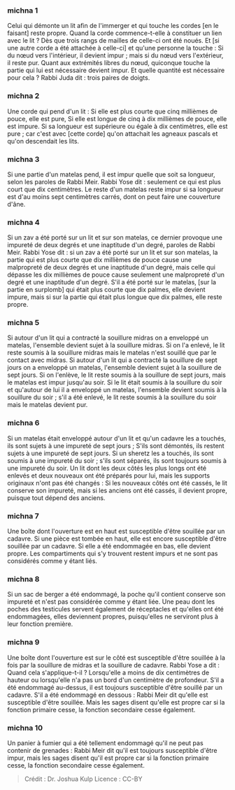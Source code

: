 
### michna 1
Celui qui démonte un lit afin de l'immerger et qui touche les cordes [en le faisant] reste propre. Quand la corde commence-t-elle à constituer un lien avec le lit ? Dès que trois rangs de mailles de celle-ci ont été noués. Et [si une autre corde a été attachée à celle-ci] et qu'une personne la touche : Si du nœud vers l'intérieur, il devient impur ; mais si du nœud vers l'extérieur, il reste pur. Quant aux extrémités libres du nœud, quiconque touche la partie qui lui est nécessaire devient impur. Et quelle quantité est nécessaire pour cela ?  Rabbi Juda dit : trois paires de doigts.

### michna 2
Une corde qui pend d'un lit : Si elle est plus courte que cinq millièmes de pouce, elle est pure, Si elle est longue de cinq à dix millièmes de pouce, elle est impure. Si sa longueur est supérieure ou égale à dix centimètres, elle est pure ; car c'est avec [cette corde] qu'on attachait les agneaux pascals et qu'on descendait les lits.

### michna 3
Si une partie d'un matelas pend, il est impur quelle que soit sa longueur, selon les paroles de Rabbi Meir. Rabbi Yose dit : seulement ce qui est plus court que dix centimètres. Le reste d'un matelas reste impur si sa longueur est d'au moins sept centimètres carrés, dont on peut faire une couverture d'âne.

### michna 4
Si un zav a été porté sur un lit et sur son matelas, ce dernier provoque une impureté de deux degrés et une inaptitude d'un degré, paroles de Rabbi Meir. Rabbi Yose dit : si un zav a été porté sur un lit et sur son matelas, la partie qui est plus courte que dix millièmes de pouce cause une malpropreté de deux degrés et une inaptitude d'un degré, mais celle qui dépasse les dix millièmes de pouce cause seulement une malpropreté d'un degré et une inaptitude d'un degré. S'il a été porté sur le matelas, [sur la partie en surplomb] qui était plus courte que dix palmes, elle devient impure, mais si sur la partie qui était plus longue que dix palmes, elle reste propre.

### michna 5
Si autour d'un lit qui a contracté la souillure midras on a enveloppé un matelas, l'ensemble devient sujet à la souillure midras. Si on l'a enlevé, le lit reste soumis à la souillure midras mais le matelas n'est souillé que par le contact avec midras. Si autour d'un lit qui a contracté la souillure de sept jours on a enveloppé un matelas, l'ensemble devient sujet à la souillure de sept jours. Si on l'enlève, le lit reste soumis à la souillure de sept jours, mais le matelas est impur jusqu'au soir. Si le lit était soumis à la souillure du soir et qu'autour de lui il a enveloppé un matelas, l'ensemble devient soumis à la souillure du soir ; s'il a été enlevé, le lit reste soumis à la souillure du soir mais le matelas devient pur.

### michna 6
Si un matelas était enveloppé autour d'un lit et qu'un cadavre les a touchés, ils sont sujets à une impureté de sept jours ; S'ils sont démontés, ils restent sujets à une impureté de sept jours. Si un sheretz les a touchés, ils sont soumis à une impureté du soir ; s'ils sont séparés, ils sont toujours soumis à une impureté du soir. Un lit dont les deux côtés les plus longs ont été enlevés et deux nouveaux ont été préparés pour lui, mais les supports originaux n'ont pas été changés : Si les nouveaux côtés ont été cassés, le lit conserve son impureté, mais si les anciens ont été cassés, il devient propre, puisque tout dépend des anciens.

### michna 7
Une boîte dont l'ouverture est en haut est susceptible d'être souillée par un cadavre. Si une pièce est tombée en haut, elle est encore susceptible d'être souillée par un cadavre. Si elle a été endommagée en bas, elle devient propre. Les compartiments qui s'y trouvent restent impurs et ne sont pas considérés comme y étant liés.

### michna 8
Si un sac de berger a été endommagé, la poche qu'il contient conserve son impureté et n'est pas considérée comme y étant liée. Une peau dont les poches des testicules servent également de réceptacles et qu'elles ont été endommagées, elles deviennent propres, puisqu'elles ne serviront plus à leur fonction première.

### michna 9
Une boîte dont l'ouverture est sur le côté est susceptible d'être souillée à la fois par la souillure de midras et la souillure de cadavre. Rabbi Yose a dit : Quand cela s'applique-t-il ? Lorsqu'elle a moins de dix centimètres de hauteur ou lorsqu'elle n'a pas un bord d'un centimètre de profondeur. S'il a été endommagé au-dessus, il est toujours susceptible d'être souillé par un cadavre. S'il a été endommagé en dessous : Rabbi Meir dit qu'elle est susceptible d'être souillée. Mais les sages disent qu'elle est propre car si la fonction primaire cesse, la fonction secondaire cesse également.

### michna 10
Un panier à fumier qui a été tellement endommagé qu'il ne peut pas contenir de grenades : Rabbi Meir dit qu'il est toujours susceptible d'être impur, mais les sages disent qu'il est propre car si la fonction primaire cesse, la fonction secondaire cesse également.

>Crédit : Dr. Joshua Kulp
>Licence : CC-BY